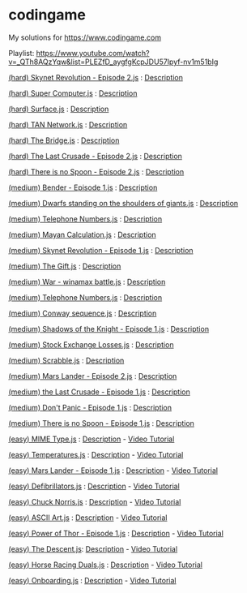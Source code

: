 # codingame
My solutions for https://www.codingame.com

Playlist: https://www.youtube.com/watch?v=_QTh8AQzYqw&list=PLEZfD_aygfgKcpJDU57Ipyf-nv1m51bIg

[(hard) Skynet Revolution - Episode 2.js]((hard)%20Skynet%20Revolution%20-%20Episode%202.js) : [Description](https://www.codingame.com/training/hard/skynet-revolution-episode-2)

[(hard) Super Computer.js]((hard)%20Super%20Computer.js) : [Description](https://www.codingame.com/training/hard/super-computer)

[(hard) Surface.js]((hard)%20Surface.js) : [Description](https://www.codingame.com/training/hard/surface)

[(hard) TAN Network.js]((hard)%20TAN%20Network.js) : [Description](https://www.codingame.com/training/hard/tan-network)

[(hard) The Bridge.js]((hard)%20The%20Bridge.js) : [Description](https://www.codingame.com/training/hard/the-bridge-episode-2)

[(hard) The Last Crusade - Episode 2.js]((hard)%20The%20Last%20Crusade%20-%20Episode%202.js) : [Description](https://www.codingame.com/training/hard/the-last-crusade-episode-2)

[(hard) There is no Spoon - Episode 2.js]((hard)%20There%20is%20no%20Spoon%20-%20Episode%202.js) : [Description](https://www.codingame.com/training/hard/there-is-no-spoon-episode-2)

[(medium) Bender - Episode 1.js]((medium)%20Bender%20-%20Episode%201.js) : [Description](https://www.codingame.com/training/medium/bender-episode-1)

[(medium) Dwarfs standing on the shoulders of giants.js]((medium)%20Dwarfs%20standing%20on%20the%20shoulders%20of%20giants.js) : [Description](https://www.codingame.com/training/medium/dwarfs-standing-on-the-shoulders-of-giants)

[(medium) Telephone Numbers.js]((medium)%20Telephone%20Numbers.js) : [Description](https://www.codingame.com/training/medium/telephone-numbers)

[(medium) Mayan Calculation.js]((medium)%20Mayan%20Calculation.js) : [Description](https://www.codingame.com/training/medium/mayan-calculation)

[(medium) Skynet Revolution - Episode 1.js]((medium)%20Skynet%20Revolution%20-%20Episode%201.js) : [Description](https://www.codingame.com/training/medium/skynet-revolution-episode-1/)

[(medium) The Gift.js]((medium)%20The%20Gift.js) : [Description](https://www.codingame.com/training/medium/the-gift)

[(medium) War - winamax battle.js]((medium)%20War%20-%20winamax%20battle.js) : [Description](https://www.codingame.com/training/medium/winamax-battle)

[(medium) Telephone Numbers.js]((medium)%20Telephone%20Numbers.js) : [Description](https://www.codingame.com/training/medium/telephone-numbers)

[(medium) Conway sequence.js]((medium)%20%20Conway%20sequence.js) : [Description](https://www.codingame.com/training/medium/conway-sequence)

[(medium) Shadows of the Knight - Episode 1.js]((medium)%20Shadows%20of%20the%20Knight%20-%20Episode%201.js) : [Description](https://www.codingame.com/training/medium/shadows-of-the-knight-episode-1)

[(medium) Stock Exchange Losses.js]((medium)%20Stock%20Exchange%20Losses.js) : [Description](https://www.codingame.com/training/medium/stock-exchange-losses)

[(medium) Scrabble.js]((medium)%20Scrabble.js) : [Description](https://www.codingame.com/training/medium/scrabble)

[(medium) Mars Lander - Episode 2.js]((medium)%20Mars%20Lander%20-%20Episode%202.js) : [Description](https://www.codingame.com/training/medium/mars-lander-episode-2)

[(medium) the Last Crusade - Episode 1.js]((medium)%20the%20Last%20Crusade%20-%20Episode%201.js) : [Description](https://www.codingame.com/training/medium/the-last-crusade-episode-1)

[(medium) Don't Panic - Episode 1.js]((medium)%20Don't%20Panic%20-%20Episode%201.js) : [Description](https://www.codingame.com/training/medium/don't-panic-episode-1)

[(medium) There is no Spoon - Episode 1.js]((medium)%20There%20is%20no%20Spoon%20-%20Episode%201.js) : [Description](https://www.codingame.com/training/medium/there-is-no-spoon-episode-1)

[(easy) MIME Type.js]((easy)%20MIME%20Type.js) : [Description](https://www.codingame.com/training/easy/mime-type) - [Video Tutorial](https://www.youtube.com/watch?v=k2GjkoLudTU)

[(easy) Temperatures.js]((easy)%20Temperatures.js) : [Description](https://www.codingame.com/training/easy/temperatures) - [Video Tutorial](https://www.youtube.com/watch?v=h7Zmnys3TGs)

[(easy) Mars Lander - Episode 1.js]((easy)%20Mars%20Lander%20-%20Episode%201.js) : [Description](https://www.codingame.com/training/easy/mars-lander-episode-1) - [Video Tutorial](https://www.youtube.com/watch?v=frcIiJsN1mM)

[(easy) Defibrillators.js]((easy)%20Defibrillators.js) : [Description](https://www.codingame.com/training/easy/defibrillators) - [Video Tutorial](https://www.youtube.com/watch?v=YV2m6kuv1bY)

[(easy) Chuck Norris.js]((easy)%20Chuck%20Norris.js) : [Description](https://www.codingame.com/training/easy/chuck-norris) - [Video Tutorial](https://www.youtube.com/watch?v=F0VBD1NyGLQ)

[(easy) ASCII Art.js]((easy)%20ASCII%20Art.js) : [Description](https://www.codingame.com/training/easy/ascii-art) - [Video Tutorial](https://www.youtube.com/watch?v=WOeGHSG4Gsw)

[(easy) Power of Thor - Episode 1.js]((easy)%20Power%20of%20Thor%20-%20Episode%201.js) : [Description](https://www.codingame.com/training/easy/power-of-thor-episode-1) - [Video Tutorial](https://www.youtube.com/watch?v=VbV-qi7wudc)

[(easy) The Descent.js]((easy)%20The%20Descent.js): [Description](https://www.codingame.com/training/easy/the-descent) - [Video Tutorial](https://www.youtube.com/watch?v=bnbA9S0ZzGA)

[(easy) Horse Racing Duals.js]((easy)%20Horse%20Racing%20Duals.js) : [Description](https://www.codingame.com/training/easy/horse-racing-duals) - [Video Tutorial](https://www.youtube.com/watch?v=V6zqHdwTYc8)

[(easy) Onboarding.js]((easy)%20Onboarding.js) : [Description](https://www.codingame.com/training/easy/onboarding) - [Video Tutorial](https://www.youtube.com/watch?v=_QTh8AQzYqw)
